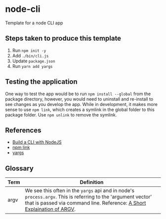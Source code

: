 # node-cli
Template for a node CLI app

## Steps taken to produce this template

1. Run `npm init -y`
2. Add `./bin/cli.js`
3. Update `package.json`
4. Run `yarn add yargs`

## Testing the application

One way to test the app would be to run `npm install --global` from the package directory, however, you would need to uninstall and re-install to see changes as you develop the app.  While in development, it makes more sense to use `npm link`, which creates a symlink in the global folder to this package folder. Use `npm unlink` to remove the symlink.


## References

- [Build a CLI with NodeJS](https://dev.to/rushankhan1/build-a-cli-with-node-js-4jbi)
- [npm link](https://docs.npmjs.com/cli/v7/commands/npm-link)
- [yargs](https://yargs.js.org/)


## Glossary

|Term| Definition|
|---|---|
| argv | We see this often in the `yargs` api and in node's `process.argv`.  This is referring to the 'argument vector' that is passed via command line.  Reference: [A Short Explaination of ARGV](https://flatironschool.com/blog/a-short-explanation-of-argv). |
